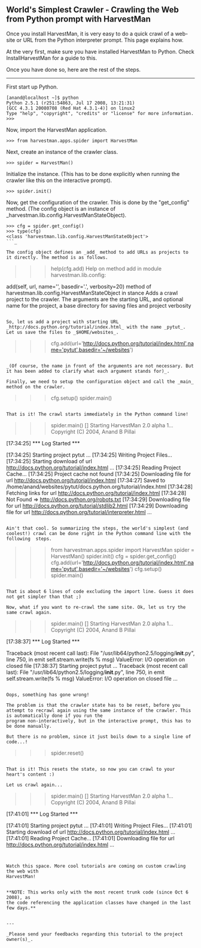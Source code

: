 ## World's Simplest Crawler - Crawling the Web from Python prompt with HarvestMan ##

Once you install HarvestMan, it is very easy to do a quick crawl
of a web-site or URL from the Python interpreter prompt. This page
explains how.

At the very first, make sure you have installed HarvestMan to
Python. Check InstallHarvestMan for a guide to this.

Once you have done so, here are the rest of the steps.

---

First start up Python.

```
[anand@localhost ~]$ python
Python 2.5.1 (r251:54863, Jul 17 2008, 13:21:31) 
[GCC 4.3.1 20080708 (Red Hat 4.3.1-4)] on linux2
Type "help", "copyright", "credits" or "license" for more information.
>>>
```

Now, import the HarvestMan application.
```
>>> from harvestman.apps.spider import HarvestMan
```

Next, create an instance of the crawler class.
```
>>> spider = HarvestMan()
```

Initialize the instance. (This has to be done explicitly when running the crawler like this on the interactive prompt).
```
>>> spider.init()
```

Now, get the configuration of the crawler. This is done by the "get\_config" method.
(The config object is an instance of _harvestman.lib.config.HarvestManStateObject).
```
>>> cfg = spider.get_config()
>>> type(cfg)
<class 'harvestman.lib.config.HarvestManStateObject'>
```_

The config object defines an _add_ method to add URLs as projects to it directly. The method is as follows.
```
>>> help(cfg.add)
Help on method add in module harvestman.lib.config:

add(self, url, name='', basedir='.', verbosity=20) method of harvestman.lib.config.HarvestManStateObject in
stance
    Adds a crawl project to the crawler. The arguments
    are the starting URL, and optional name for the project,
    a base directory for saving files and project verbosity
```

So, let us add a project with starting URL _http://docs.python.org/tutorial/index.html_ with the name _pytut_. Let us save the files to _$HOME/websites_.

```
>>> cfg.add(url='http://docs.python.org/tutorial/index.html',name='pytut',basedir='~/websites')
```

_(Of course, the name in front of the arguments are not necessary. But it has been added to clarify what each argument stands for)_.

Finally, we need to setup the configuration object and call the _main_ method on the crawler.

```
>>> cfg.setup()
>>> spider.main()
```

That is it! The crawl starts immediately in the Python command line!

```
>>> spider.main()
[]
Starting HarvestMan 2.0 alpha 1... 
Copyright (C) 2004, Anand B Pillai 
  
[17:34:25] *** Log Started ***
 
[17:34:25] Starting project pytut ...
[17:34:25] Writing Project Files... 
[17:34:25] Starting download of url http://docs.python.org/tutorial/index.html ...
[17:34:25] Reading Project Cache... 
[17:34:25] Project cache not found 
[17:34:25] Downloading file for url http://docs.python.org/tutorial/index.html
[17:34:27] Saved to /home/anand/websites/pytut/docs.python.org/tutorial/index.html
[17:34:28] Fetching links for url http://docs.python.org/tutorial/index.html
[17:34:28] Not Found =>  http://docs.python.org/robots.txt
[17:34:29] Downloading file for url http://docs.python.org/tutorial/stdlib2.html
[17:34:29] Downloading file for url http://docs.python.org/tutorial/interpreter.html
...
```

Ain't that cool. So summarizing the steps, the world's simplest (and coolest!) crawl can be done right in the Python command line with the following  steps.

```
>>> from harvestman.apps.spider import HarvestMan
>>> spider = HarvestMan()
>>> spider.init()
>>> cfg = spider.get_config()
>>> cfg.add(url='http://docs.python.org/tutorial/index.html',name='pytut',basedir='~/websites')
>>> cfg.setup()
>>> spider.main()
```

That is about 6 lines of code excluding the import line. Guess it does not get simpler than that ;)

Now, what if you want to re-crawl the same site. Ok, let us try the
same crawl again.

```
>>> spider.main()
[]
Starting HarvestMan 2.0 alpha 1... 
Copyright (C) 2004, Anand B Pillai 
  
[17:38:37] *** Log Started ***
 
Traceback (most recent call last):
  File "/usr/lib64/python2.5/logging/__init__.py", line 750, in emit
    self.stream.write(fs % msg)
ValueError: I/O operation on closed file
[17:38:37] Starting project pytut ...
Traceback (most recent call last):
  File "/usr/lib64/python2.5/logging/__init__.py", line 750, in emit
    self.stream.write(fs % msg)
ValueError: I/O operation on closed file
...
```

Oops, something has gone wrong!

The problem is that the crawler state has to be reset, before you attempt to recrawl again using the same instance of the crawler. This is automatically done if you run the
program non-interactively, but in the interactive prompt, this has to be done manually.

But there is no problem, since it just boils down to a single line of code...!

```
>>> spider.reset()   
```

That is it! This resets the state, so now you can crawl to your heart's content :)

Let us crawl again...

```
>>> spider.main()
[]
Starting HarvestMan 2.0 alpha 1... 
Copyright (C) 2004, Anand B Pillai 
  
[17:41:01] *** Log Started ***
 
[17:41:01] Starting project pytut ...
[17:41:01] Writing Project Files... 
[17:41:01] Starting download of url http://docs.python.org/tutorial/index.html ...
[17:41:01] Reading Project Cache... 
[17:41:01] Downloading file for url http://docs.python.org/tutorial/index.html
...
```


Watch this space. More cool tutorials are coming on custom crawling the web with
HarvestMan!


**NOTE: This works only with the most recent trunk code (since Oct 6 2008), as
the code referencing the application classes have changed in the last few days.**


---

_Please send your feedbacks regarding this tutorial to the project owner(s)_.